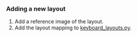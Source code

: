 ### Adding a new layout

1. Add a reference image of the layout.
2. Add the layout mapping to [keyboard_layouts.py](../scripts/keyboard_layouts.py).